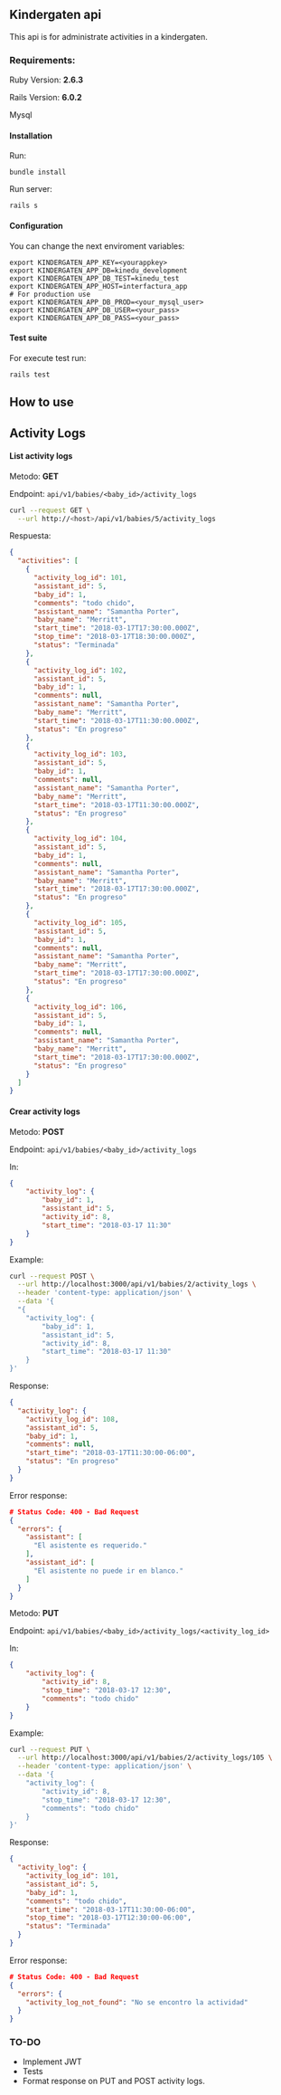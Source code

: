 ## Kindergaten api

This api is for administrate activities in a kindergaten.

### Requirements:
Ruby Version: **2.6.3**

Rails Version: **6.0.2**

Mysql

#### Installation

Run:

```
bundle install
```
Run server: 

```
rails s
```
#### Configuration

You can change the next enviroment variables:

```
export KINDERGATEN_APP_KEY=<yourappkey>
export KINDERGATEN_APP_DB=kinedu_development
export KINDERGATEN_APP_DB_TEST=kinedu_test
export KINDERGATEN_APP_HOST=interfactura_app
# For production use
export KINDERGATEN_APP_DB_PROD=<your_mysql_user>
export KINDERGATEN_APP_DB_USER=<your_pass>
export KINDERGATEN_APP_DB_PASS=<your_pass>
```

#### Test suite

For execute test run:

```
rails test
```

## How to use

## Activity Logs

#### List activity logs

Metodo: **GET**

Endpoint: `api/v1/babies/<baby_id>/activity_logs`

```bash
curl --request GET \
  --url http://<host>/api/v1/babies/5/activity_logs
```

Respuesta:

```json
{
  "activities": [
    {
      "activity_log_id": 101,
      "assistant_id": 5,
      "baby_id": 1,
      "comments": "todo chido",
      "assistant_name": "Samantha Porter",
      "baby_name": "Merritt",
      "start_time": "2018-03-17T17:30:00.000Z",
      "stop_time": "2018-03-17T18:30:00.000Z",
      "status": "Terminada"
    },
    {
      "activity_log_id": 102,
      "assistant_id": 5,
      "baby_id": 1,
      "comments": null,
      "assistant_name": "Samantha Porter",
      "baby_name": "Merritt",
      "start_time": "2018-03-17T11:30:00.000Z",
      "status": "En progreso"
    },
    {
      "activity_log_id": 103,
      "assistant_id": 5,
      "baby_id": 1,
      "comments": null,
      "assistant_name": "Samantha Porter",
      "baby_name": "Merritt",
      "start_time": "2018-03-17T11:30:00.000Z",
      "status": "En progreso"
    },
    {
      "activity_log_id": 104,
      "assistant_id": 5,
      "baby_id": 1,
      "comments": null,
      "assistant_name": "Samantha Porter",
      "baby_name": "Merritt",
      "start_time": "2018-03-17T17:30:00.000Z",
      "status": "En progreso"
    },
    {
      "activity_log_id": 105,
      "assistant_id": 5,
      "baby_id": 1,
      "comments": null,
      "assistant_name": "Samantha Porter",
      "baby_name": "Merritt",
      "start_time": "2018-03-17T17:30:00.000Z",
      "status": "En progreso"
    },
    {
      "activity_log_id": 106,
      "assistant_id": 5,
      "baby_id": 1,
      "comments": null,
      "assistant_name": "Samantha Porter",
      "baby_name": "Merritt",
      "start_time": "2018-03-17T17:30:00.000Z",
      "status": "En progreso"
    }
  ]
}
```

#### Crear activity logs

Metodo: **POST**

Endpoint: `api/v1/babies/<baby_id>/activity_logs`

In: 

```json
{
	"activity_log": {
		"baby_id": 1,
		"assistant_id": 5,
		"activity_id": 8,
		"start_time": "2018-03-17 11:30"
	}
}
```

Example:

```bash
curl --request POST \
  --url http://localhost:3000/api/v1/babies/2/activity_logs \
  --header 'content-type: application/json' \
  --data '{
  "{
	"activity_log": {
		"baby_id": 1,
		"assistant_id": 5,
		"activity_id": 8,
		"start_time": "2018-03-17 11:30"
	}
}' 
```

Response:

```json
{
  "activity_log": {
    "activity_log_id": 108,
    "assistant_id": 5,
    "baby_id": 1,
    "comments": null,
    "start_time": "2018-03-17T11:30:00-06:00",
    "status": "En progreso"
  }
}
```

Error response:

```json
# Status Code: 400 - Bad Request
{
  "errors": {
    "assistant": [
      "El asistente es requerido."
    ],
    "assistant_id": [
      "El asistente no puede ir en blanco."
    ]
  }
}
```

Metodo: **PUT**

Endpoint: `api/v1/babies/<baby_id>/activity_logs/<activity_log_id>`

In: 

```json
{
	"activity_log": {
		"activity_id": 8,
		"stop_time": "2018-03-17 12:30",
		"comments": "todo chido"
	}
}
```
Example:

```bash
curl --request PUT \
  --url http://localhost:3000/api/v1/babies/2/activity_logs/105 \
  --header 'content-type: application/json' \
  --data '{
	"activity_log": {
		"activity_id": 8,
		"stop_time": "2018-03-17 12:30",
		"comments": "todo chido"
	}
}' 
```

Response:

```json
{
  "activity_log": {
    "activity_log_id": 101,
    "assistant_id": 5,
    "baby_id": 1,
    "comments": "todo chido",
    "start_time": "2018-03-17T11:30:00-06:00",
    "stop_time": "2018-03-17T12:30:00-06:00",
    "status": "Terminada"
  }
}
```

Error response:

```json
# Status Code: 400 - Bad Request
{
  "errors": {
    "activity_log_not_found": "No se encontro la actividad"
  }
}
```


### TO-DO

- Implement JWT
- Tests
- Format response on PUT and POST activity logs.


